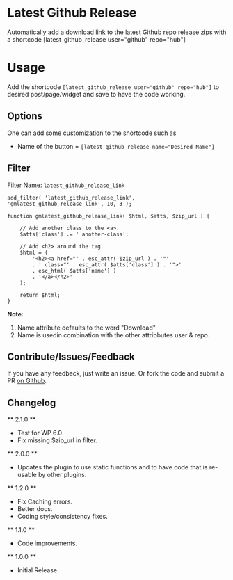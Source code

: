 # Latest Github Release
Automatically add a download link to the latest Github repo release zips with a shortcode [latest_github_release user="github" repo="hub"]

# Usage
Add the shortcode ```[latest_github_release user="github" repo="hub"]``` to desired post/page/widget and save to have the code working.

## Options
One can add some customization to the shortcode such as 

* Name of the button = ```[latest_github_release name="Desired Name"]```

## Filter 

Filter Name: `latest_github_release_link`

```
add_filter( 'latest_github_release_link', 'gmlatest_github_release_link', 10, 3 );

function gmlatest_github_release_link( $html, $atts, $zip_url ) {

    // Add another class to the <a>.
	$atts['class'] .= ' another-class';

    // Add <h2> around the tag.
	$html = (
		'<h2><a href="' . esc_attr( $zip_url ) . '"'
		. ' class="' . esc_attr( $atts['class'] ) . '">'
		. esc_html( $atts['name'] )
		. '</a></h2>'
	);

	return $html;
}
```

**Note:** 
1. Name attribute defaults to the word "Download"
1. Name is usedin combination with the other attribbutes user & repo.

## Contribute/Issues/Feedback
If you have any feedback, just write an issue. Or fork the code and submit a PR [on Github](https://github.com/bahiirwa/Latest-Github-Release).

## Changelog

** 2.1.0 **
- Test for WP 6.0
- Fix missing $zip_url in filter.

** 2.0.0 **
- Updates the plugin to use static functions and to have code that is re-usable by other plugins.

** 1.2.0 **
- Fix Caching errors.
- Better docs.
- Coding style/consistency fixes.

** 1.1.0 **
- Code improvements.

** 1.0.0 **
- Initial Release.
